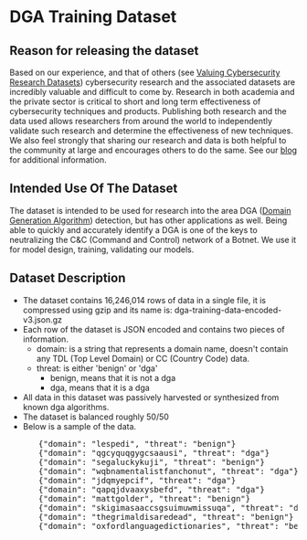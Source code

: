 # DGA Training Dataset

## Reason for releasing the dataset
Based on our experience, and that of others (see [Valuing Cybersecurity Research Datasets](https://papers.ssrn.com/sol3/papers.cfm?abstract_id=3469364)) cybersecurity research 
and the associated datasets are incredibly valuable and difficult to come by. Research in both academia and the 
private sector is critical to short and long term effectiveness of cybersecurity techniques and products. 
Publishing both research and the data used allows researchers from around the world to independently validate such 
research and determine the effectiveness of new techniques. We also feel strongly that sharing our research and data 
is both helpful to the community at large and encourages others to do the same. See our [blog](https://www.extrahop.com/company/blog/tech/) 
for additional information.

## Intended Use Of The Dataset

The dataset is intended to be used for research into the area DGA ([Domain Generation Algorithm](https://en.wikipedia.org/wiki/Domain_generation_algorithm)) 
detection, but has other applications as well. Being able to quickly and accurately identify a DGA is one of the keys to 
neutralizing the C&C (Command and Control) network of a Botnet. We use it for model design, training, validating our models.

## Dataset Description

  * The dataset contains 16,246,014 rows of data in a single file, it is compressed using gzip and its name is: dga-training-data-encoded-v3.json.gz
  * Each row of the dataset is JSON encoded and contains two pieces of information.
    - domain: is a string that represents a domain name, doesn't contain any TDL (Top Level Domain) or CC (Country Code) data.
    - threat: is either 'benign' or 'dga'
      - benign, means that it is not a dga
      - dga, means that it is a dga
  * All data in this dataset was passively harvested or synthesized from known dga algorithms.
  * The dataset is balanced roughly 50/50
  * Below is a sample of the data.
<pre>
      {"domain": "lespedi", "threat": "benign"}
      {"domain": "qgcyquqgygcsaausi", "threat": "dga"}
      {"domain": "segaluckykuji", "threat": "benign"}
      {"domain": "wqbnamentalistfanchonut", "threat": "dga"}
      {"domain": "jdqmyepcif", "threat": "dga"}
      {"domain": "qapqjdvaaxysbefd", "threat": "dga"}
      {"domain": "mattgolder", "threat": "benign"}
      {"domain": "skigimasaaccsgsuimuwmissuqa", "threat": "dga"}
      {"domain": "thegrimaldisaredead", "threat": "benign"}
      {"domain": "oxfordlanguagedictionaries", "threat": "benign"}
</pre>
